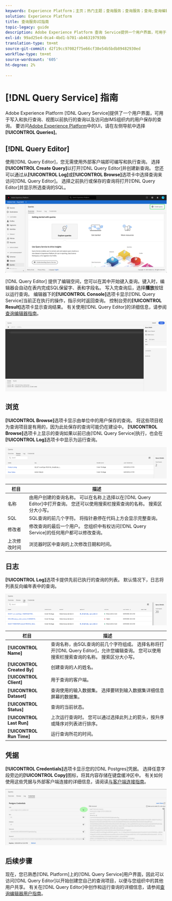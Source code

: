```yaml
---
keywords: Experience Platform；主页；热门主题；查询服务；查询服务；查询;查询编辑器；查询编辑器；查询编辑器；
solution: Experience Platform
title: 查询服务UI指南
topic-legacy: guide
description: Adobe Experience Platform 查询 Service提供一个用户界面，可用于写入和执行查询、视图以前执行的查询以及访问由IMS组织内的用户保存的查询。
exl-id: 99ad25e4-0ca4-4bd1-b701-ab463197930b
translation-type: tm+mt
source-git-commit: d2f19cc97082f75e66cf38e54b5bdb89482930ed
workflow-type: tm+mt
source-wordcount: '605'
ht-degree: 2%

---
```


# [!DNL Query Service] 指南

Adobe Experience Platform [!DNL Query Service]提供了一个用户界面，可用于写入和执行查询、视图以前执行的查询以及访问由IMS组织内的用户保存的查询。 要访问[Adobe Experience Platform][platform-ui]中的UI，请在左侧导航中选择&#x200B;**[!UICONTROL Queries]**。

## [!DNL Query Editor]

使用[!DNL Query Editor]，您无需使用外部客户端即可编写和执行查询。 选择&#x200B;**[!UICONTROL Create Query]**&#x200B;以打开[!DNL Query Editor]并创建新查询。 您还可以通过从&#x200B;**[!UICONTROL Log]**&#x200B;或&#x200B;**[!UICONTROL Browse]**&#x200B;选项卡中选择查询来访问[!DNL Query Editor]。 选择之前执行或保存的查询将打开[!DNL Query Editor]并显示所选查询的SQL。

![图像](../images/ui/overview/overview.png)

[!DNL Query Editor] 提供了编辑空间，您可以在其中开始键入查询。键入时，编辑器会自动在表内完成SQL保留字、表和字段名。 写入完查询后，选择&#x200B;**播放**&#x200B;按钮以运行查询。 编辑器下的&#x200B;**[!UICONTROL Console]**&#x200B;选项卡显示[!DNL Query Service]当前正在执行的操作，指示何时返回查询。 控制台旁的&#x200B;**[!UICONTROL Result]**&#x200B;选项卡显示查询结果。 有关使用[!DNL Query Editor]的详细信息，请参阅[查询编辑器指南][query-editor]。

![图像](../images/ui/overview/query-editor.png)

## 浏览

**[!UICONTROL Browse]**&#x200B;选项卡显示由单位中的用户保存的查询。 将这些项目视为查询项目是有用的，因为此处保存的查询可能仍在建设中。 **[!UICONTROL Browse]**&#x200B;选项卡上显示的查询如果以前已由[!DNL Query Service]执行，也会在&#x200B;**[!UICONTROL Log]**&#x200B;选项卡中显示为运行查询。

![图像](../images/ui/overview/browse.png)

| 栏目 | 描述 |
| --- | --- |
| 名称 | 由用户创建的查询名称。 可以在名称上选择以在[!DNL Query Editor]中打开查询。 您还可以使用搜索栏搜索查询的名称。 搜索区分大小写。 |
| SQL | SQL查询的前几个字符。 将指针悬停在代码上方会显示完整查询。 |
| 修改者 | 修改查询的最后一个用户。 您组织中有权访问[!DNL Query Service]的任何用户都可以修改查询。 |
| 上次修改时间 | 浏览器时区中查询的上次修改日期和时间。 |

## 日志

**[!UICONTROL Log]**&#x200B;选项卡提供先前已执行的查询的列表。 默认情况下，日志将列表反向编年表中的查询。

![图像](../images/ui/overview/log.png)

| 栏目 | 描述 |
| --- | --- |
| **[!UICONTROL Name]** | 查询名称，由SQL查询的前几个字符组成。 选择名称将打开[!DNL Query Editor]，允许您编辑查询。 您可以使用搜索栏搜索查询的名称。 搜索区分大小写。 |
| **[!UICONTROL Created By]** | 创建查询的人的姓名。 |
| **[!UICONTROL Client]** | 用于查询的客户端。 |
| **[!UICONTROL Dataset]** | 查询使用的输入数据集。 选择要转到输入数据集详细信息屏幕的数据集。 |
| **[!UICONTROL Status]** | 查询的当前状态。 |
| **[!UICONTROL Last Run]** | 上次运行查询时。 您可以通过选择此列上的箭头，按升序或降序对列表进行排序。 |
| **[!UICONTROL Run Time]** | 运行查询所花的时间。 |

## 凭据

**[!UICONTROL Credentials]**&#x200B;选项卡显示您的[!DNL Postgres]凭据。 选择任意字段旁边的&#x200B;**[!UICONTROL Copy]**&#x200B;图标，将其内容存储在键盘缓冲区中。 有关如何使用这些凭据与外部客户端连接的详细信息，请阅读[与客户端连接指南][connect-clients]。

![图像](../images/ui/overview/credentials.png)

## 后续步骤

现在，您已熟悉[!DNL Platform]上的[!DNL Query Service]用户界面，因此可以访问[!DNL Query Editor]以开始创建您自己的查询项目，以便与您组织中的其他用户共享。 有关在[!DNL Query Editor]中创作和运行查询的详细信息，请参阅[查询编辑器用户指南][query-editor]。

[platform-ui]: https://platform.adobe.com
[query-editor]: user-guide.md
[connect-clients]: ../clients/overview.md
